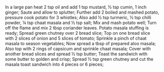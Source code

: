In a large pan heat 2 tsp oil and add 1 tsp mustard, ½ tsp cumin, 1 inch ginger;
Saute and allow to splutter;
Further add 2 boiled and mashed potato, pressure cook potato for 3 whistles;
Also add ½ tsp turmeric, ½ tsp chilli powder, ¼ tsp chaat masala and ½ tsp salt;
Mix and mash potato well;
Turn off the flame and mix 2 tbsp coriander leaves. Potato masala stuffing is ready;
Spread green chutney over 2 bread slice;
Top on one bread slice with 2 slices of onion and 5 slices of tomato;
Sprinkle a pinch of chaat masala to season vegetables;
Now spread a tbsp of prepared aloo masala;
Also top with 2 rings of capsicum and sprinkle chaat masala;
Cover with another bread slices and spread ½ tsp butter;
Toast the sandwich with some butter to golden and crisp;
Spread ½ tsp green chutney and cut the masala toast sandwich into 4 pieces or 6 pieces;